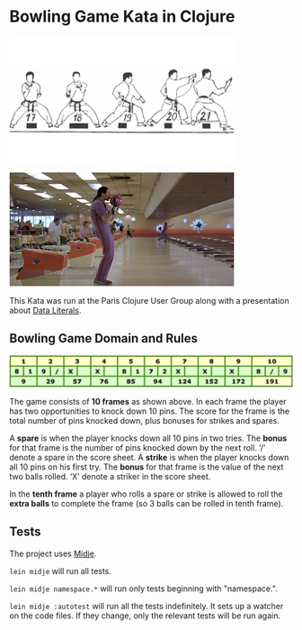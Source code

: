# Bowling Game Kata in Clojure

![Kata](kata.png)

![jesus](jesus.png)

This Kata was run at the Paris Clojure User Group along with a presentation about [Data Literals](https://speakerdeck.com/jgrodziski/why-data-literals-matters).

## Bowling Game Domain and Rules

![Game](game.png)

The game consists of **10 frames** as shown above. In each frame the player has
two opportunities to knock down 10 pins. The score for the frame is the total
number of pins knocked down, plus bonuses for strikes and spares.

A **spare** is when the player knocks down all 10 pins in two tries. The **bonus** for that frame is the number of pins knocked down by the next roll. ‘/’ denote a spare in the score sheet.
A **strike** is when the player knocks down all 10 pins on his first try. The **bonus** for that frame is the value of the next two balls rolled. ‘X’ denote a striker in the score sheet.

In the **tenth frame** a player who rolls a spare or strike is allowed to roll the **extra balls** to complete the frame (so 3 balls can be rolled in tenth frame).

## Tests

The project uses [Midje](https://github.com/marick/Midje/).

`lein midje` will run all tests.

`lein midje namespace.*` will run only tests beginning with "namespace.".

`lein midje :autotest` will run all the tests indefinitely. It sets up a
watcher on the code files. If they change, only the relevant tests will be
run again.